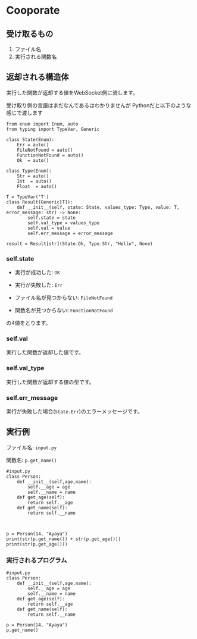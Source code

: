 # Cooporate

## 受け取るもの

1. ファイル名
2. 実行される関数名

## 返却される構造体
実行した関数が返却する値をWebSocket側に流します。

受け取り側の言語はまだなんであるはわかりませんが
Pythonだと以下のような感じで渡します

```Python3
from enum import Enum, auto
from typing import TypeVar, Generic

class State(Enum):
    Err = auto()
    FileNotFound = auto()
    FunctionNotFound = auto()
    Ok  = auto()

class Type(Enum):
    Str = auto()
    Int  = auto()
    Float  = auto()

T = TypeVar('T')
class Result(Generic[T]):
    def __init__(self, state: State, values_type: Type, value: T, error_message: str) -> None:
        self.state = state        
        self.val_type = values_type
        self.val = value
        self.err_message = error_message

result = Result[str](State.Ok, Type.Str, "Hello", None)
```

### self.state

* 実行が成功した: ``OK``
  
* 実行が失敗した: ``Err``
  
* ファイル名が見つからない: ``FileNotFound``
  
* 関数名が見つからない: ``FunctionNotFound``
  
の4値をとります。
  
### self.val

実行した関数が返却した値です。
    
### self.val_type
 
実行した関数が返却する値の型です。
    
### self.err_message

実行が失敗した場合(``State.Err``)のエラーメッセージです。

## 実行例

ファイル名: ``input.py``

関数名: ``p.get_name()``

```Python3
#input.py
class Person:
    def __init__(self,age,name):
        self.__age = age
        self.__name = name
    def get_age(self):
        return self.__age
    def get_name(self):
        return self.__name

    

p = Person(14, "Ayaya")
print(str(p.get_name()) + str(p.get_age()))
print(str(p.get_age()))
```

### 実行されるプログラム

```Python3
#input.py
class Person:
    def __init__(self,age,name):
        self.__age = age
        self.__name = name
    def get_age(self):
        return self.__age
    def get_name(self):
        return self.__name
   
p = Person(14, "Ayaya")
p.get_name()
```

